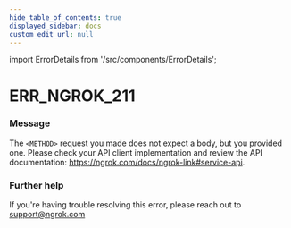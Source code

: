 ```yaml
---
hide_table_of_contents: true
displayed_sidebar: docs
custom_edit_url: null
---
```


import ErrorDetails from '/src/components/ErrorDetails';

# ERR_NGROK_211

### Message
The `<METHOD>` request you made does not expect a body, but you provided one. Please check your API client implementation and review the API documentation: https://ngrok.com/docs/ngrok-link#service-api.

### Further help
If you're having trouble resolving this error, please reach out to [support@ngrok.com](mailto:support@ngrok.com?subject=Help%20with%20ERR_NGROK_211)

<ErrorDetails error='err_ngrok_211' />
